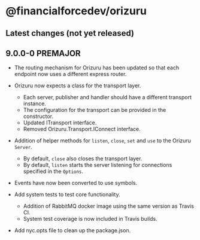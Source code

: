 # @financialforcedev/orizuru

## Latest changes (not yet released)

## 9.0.0-0 PREMAJOR

- The routing mechanism for Orizuru has been updated so that each endpoint now uses a different express router.
- Orizuru now expects a class for the transport layer.
	- Each server, publisher and handler should have a different transport instance.
	- The configuration for the transport can be provided in the constructor.
	- Updated ITransport interface.
	- Removed Orizuru.Transport.IConnect interface.
- Addition of helper methods for `listen`, `close`, `set` and `use` to the Orizuru `Server`.
	- By default, `close` also closes the transport layer.
	- By default, `listen` starts the server listening for connections specified in the `Options`.

- Events have now been converted to use symbols.
- Add system tests to test core functionality.
	- Addition of RabbitMQ docker image using the same version as Travis CI.
	- System test coverage is now included in Travis builds.
- Add nyc.opts file to clean up the package.json.
